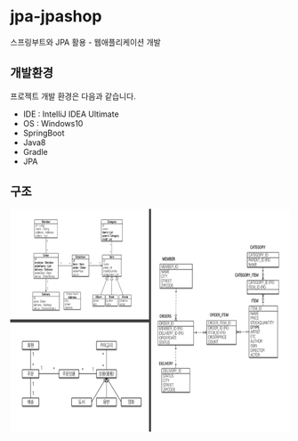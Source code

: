 # jpa-jpashop

 스프링부트와 JPA 활용 - 웹애플리케이션 개발

## 개발환경

프로젝트 개발 환경은 다음과 같습니다.

* IDE : IntelliJ IDEA Ultimate
* OS : Windows10
* SpringBoot
* Java8
* Gradle
* JPA

## 구조
<img src="/src/main/resources/images/structure00.PNG" width="1024" height="400px" title="structure" alt="structure"></img><br/>

